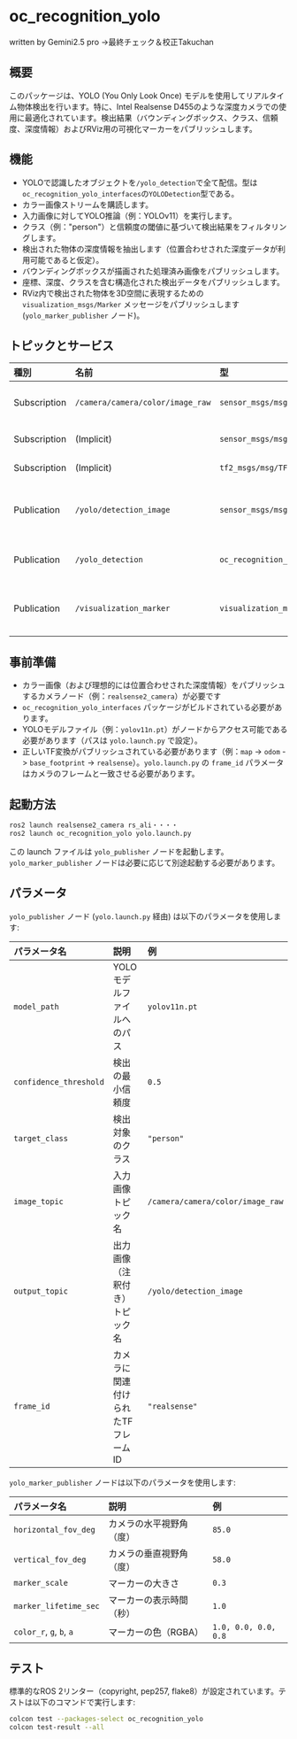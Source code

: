 # oc_recognition_yolo

written by Gemini2.5 pro →最終チェック＆校正Takuchan
## 概要

このパッケージは、YOLO (You Only Look Once) モデルを使用してリアルタイム物体検出を行います。特に、Intel Realsense D455のような深度カメラでの使用に最適化されています。検出結果（バウンディングボックス、クラス、信頼度、深度情報）およびRViz用の可視化マーカーをパブリッシュします。

## 機能
- YOLOで認識したオブジェクトを`/yolo_detection`で全て配信。型は`oc_recognition_yolo_interfaces`の`YOLODetection`型である。
-   カラー画像ストリームを購読します。
-   入力画像に対してYOLO推論（例：YOLOv11）を実行します。
-   クラス（例："person"）と信頼度の閾値に基づいて検出結果をフィルタリングします。
-   検出された物体の深度情報を抽出します（位置合わせされた深度データが利用可能であると仮定）。
-   バウンディングボックスが描画された処理済み画像をパブリッシュします。
-   座標、深度、クラスを含む構造化された検出データをパブリッシュします。
-   RViz内で検出された物体を3D空間に表現するための `visualization_msgs/Marker` メッセージをパブリッシュします (`yolo_marker_publisher` ノード)。

## トピックとサービス

| 種別         | 名前                         | 型                                                     | 説明                                                                 |
| :----------- | :--------------------------- | :----------------------------------------------------- | :------------------------------------------------------------------- |
| Subscription | `/camera/camera/color/image_raw` | `sensor_msgs/msg/Image`                                | 入力カラー画像ストリーム (`yolo.launch.py` の `image_topic` で設定可) |
| Subscription | (Implicit)                   | `sensor_msgs/msg/CameraInfo`                           | 深度計算に使用されるカメラ情報                                       |
| Subscription | (Implicit)                   | `tf2_msgs/msg/TFMessage`                               | 座標変換に使用されるTF                                               |
| Publication  | `/yolo/detection_image`      | `sensor_msgs/msg/Image`                                | 検出矩形が描画された出力画像 (`yolo.launch.py` の `output_topic` で設定可) |
| Publication  | `/yolo_detection`            | `oc_recognition_yolo_interfaces/msg/YOLODetection`     | 検出結果の構造化データ（クラス、信頼度、座標、深度、画像サイズ）     |
| Publication  | `/visualization_marker`      | `visualization_msgs/msg/Marker`                        | 検出物体の3D位置を示すRViz用マーカー (`yolo_marker_publisher` が発行) |

## 事前準備

-   カラー画像（および理想的には位置合わせされた深度情報）をパブリッシュするカメラノード（例：`realsense2_camera`）が必要です
-   `oc_recognition_yolo_interfaces` パッケージがビルドされている必要があります。
-   YOLOモデルファイル（例：`yolov11n.pt`）がノードからアクセス可能である必要があります（パスは `yolo.launch.py` で設定）。
-   正しいTF変換がパブリッシュされている必要があります（例：`map` -> `odom` -> `base_footprint` -> `realsense`）。`yolo.launch.py` の `frame_id` パラメータはカメラのフレームと一致させる必要があります。

## 起動方法

```bash
ros2 launch realsense2_camera rs_ali・・・・
ros2 launch oc_recognition_yolo yolo.launch.py
```
この launch ファイルは `yolo_publisher` ノードを起動します。`yolo_marker_publisher` ノードは必要に応じて別途起動する必要があります。

## パラメータ

`yolo_publisher` ノード (`yolo.launch.py` 経由) は以下のパラメータを使用します:

| パラメータ名             | 説明                               | 例         |
| :----------------------- | :--------------------------------- | :--------- |
| `model_path`             | YOLOモデルファイルへのパス         | `yolov11n.pt` |
| `confidence_threshold` | 検出の最小信頼度                   | `0.5`      |
| `target_class`           | 検出対象のクラス                   | `"person"` |
| `image_topic`            | 入力画像トピック名                 | `/camera/camera/color/image_raw` |
| `output_topic`           | 出力画像（注釈付き）トピック名     | `/yolo/detection_image` |
| `frame_id`               | カメラに関連付けられたTFフレームID | `"realsense"` |

`yolo_marker_publisher` ノードは以下のパラメータを使用します:

| パラメータ名             | 説明                     | 例    |
| :----------------------- | :----------------------- | :---- |
| `horizontal_fov_deg`   | カメラの水平視野角（度） | `85.0` |
| `vertical_fov_deg`     | カメラの垂直視野角（度） | `58.0` |
| `marker_scale`         | マーカーの大きさ         | `0.3` |
| `marker_lifetime_sec`  | マーカーの表示時間（秒） | `1.0` |
| `color_r`, `g`, `b`, `a` | マーカーの色（RGBA）     | `1.0, 0.0, 0.0, 0.8` |

## テスト

標準的なROS 2リンター（copyright, pep257, flake8）が設定されています。テストは以下のコマンドで実行します:

```bash
colcon test --packages-select oc_recognition_yolo
colcon test-result --all
```
